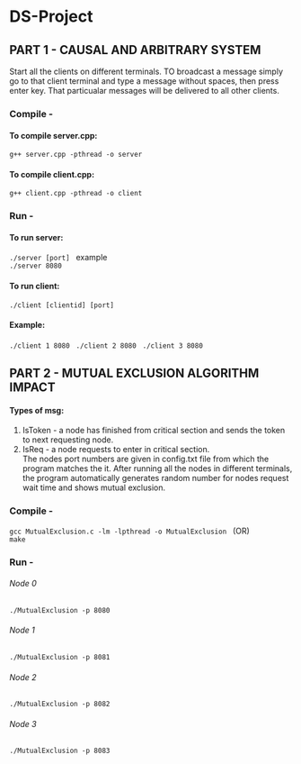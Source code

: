 # DS-Project

## PART 1 - CAUSAL AND ARBITRARY SYSTEM
Start all the clients on different terminals. TO broadcast a message simply go to that client terminal and type a message without spaces, then press enter key. That particualar messages will be delivered to all other clients.
### Compile -  
#### To compile server.cpp: 
``` g++ server.cpp -pthread -o server ```

#### To compile client.cpp:
``` g++ client.cpp -pthread -o client ```
### Run -
#### To run server: 
``` ./server [port]  ``` 
example  
``` ./server 8080  ```
 
#### To run client:  
``` ./client [clientid] [port]  ```
#### Example:  
``` ./client 1 8080  ```
``` ./client 2 8080  ```
``` ./client 3 8080  ```

## PART 2 - MUTUAL EXCLUSION ALGORITHM IMPACT
#### Types of msg:
1. IsToken - a node has finished from critical section and sends the token to next requesting node.   
2. IsReq - a node requests to enter in critical section.  
The nodes port numbers are given in config.txt file from which the program matches the it. After running all the nodes in different terminals, the program automatically generates random number for nodes request wait time and shows mutual exclusion.  

### Compile -
``` gcc MutualExclusion.c -lm -lpthread -o MutualExclusion  ```
 (OR)  
``` make  ```

### Run -
###### Node 0  
``` ./MutualExclusion -p 8080  ```
###### Node 1  
``` ./MutualExclusion -p 8081  ```
###### Node 2  
``` ./MutualExclusion -p 8082  ```
###### Node 3  
``` ./MutualExclusion -p 8083  ```
